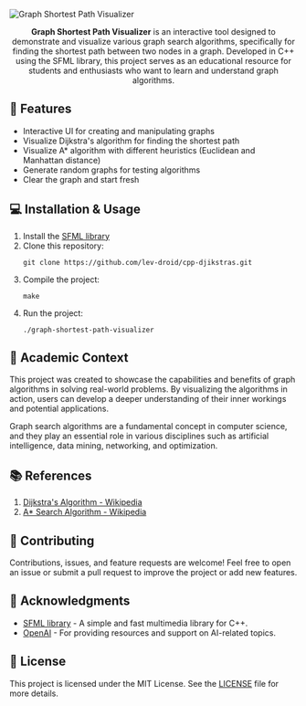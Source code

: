 ![Graph Shortest Path Visualizer](https://svg-banners.vercel.app/api?type=origin&text1=djikstras%20cpp%20&width=800&height=400)

<p align="center">
  <b>Graph Shortest Path Visualizer</b> is an interactive tool designed to demonstrate and visualize various graph search algorithms, specifically for finding the shortest path between two nodes in a graph. Developed in C++ using the SFML library, this project serves as an educational resource for students and enthusiasts who want to learn and understand graph algorithms.
</p>

## 🎯 Features

- Interactive UI for creating and manipulating graphs
- Visualize Dijkstra's algorithm for finding the shortest path
- Visualize A* algorithm with different heuristics (Euclidean and Manhattan distance)
- Generate random graphs for testing algorithms
- Clear the graph and start fresh

## 💻 Installation & Usage

1. Install the [SFML library](https://www.sfml-dev.org/download.php)
2. Clone this repository:
   ```
   git clone https://github.com/lev-droid/cpp-djikstras.git
   ```
3. Compile the project:
   ```
   make
   ```
4. Run the project:
   ```
   ./graph-shortest-path-visualizer
   ```

## 📖 Academic Context

This project was created to showcase the capabilities and benefits of graph algorithms in solving real-world problems. By visualizing the algorithms in action, users can develop a deeper understanding of their inner workings and potential applications.

Graph search algorithms are a fundamental concept in computer science, and they play an essential role in various disciplines such as artificial intelligence, data mining, networking, and optimization.

## 📚 References

1. [Dijkstra's Algorithm - Wikipedia](https://en.wikipedia.org/wiki/Dijkstra%27s_algorithm)
2. [A* Search Algorithm - Wikipedia](https://en.wikipedia.org/wiki/A*_search_algorithm)

## 🤝 Contributing

Contributions, issues, and feature requests are welcome! Feel free to open an issue or submit a pull request to improve the project or add new features.

## 📣 Acknowledgments

- [SFML library](https://www.sfml-dev.org/) - A simple and fast multimedia library for C++.
- [OpenAI](https://www.openai.com/) - For providing resources and support on AI-related topics.

## 📄 License

This project is licensed under the MIT License. See the [LICENSE](LICENSE) file for more details.

